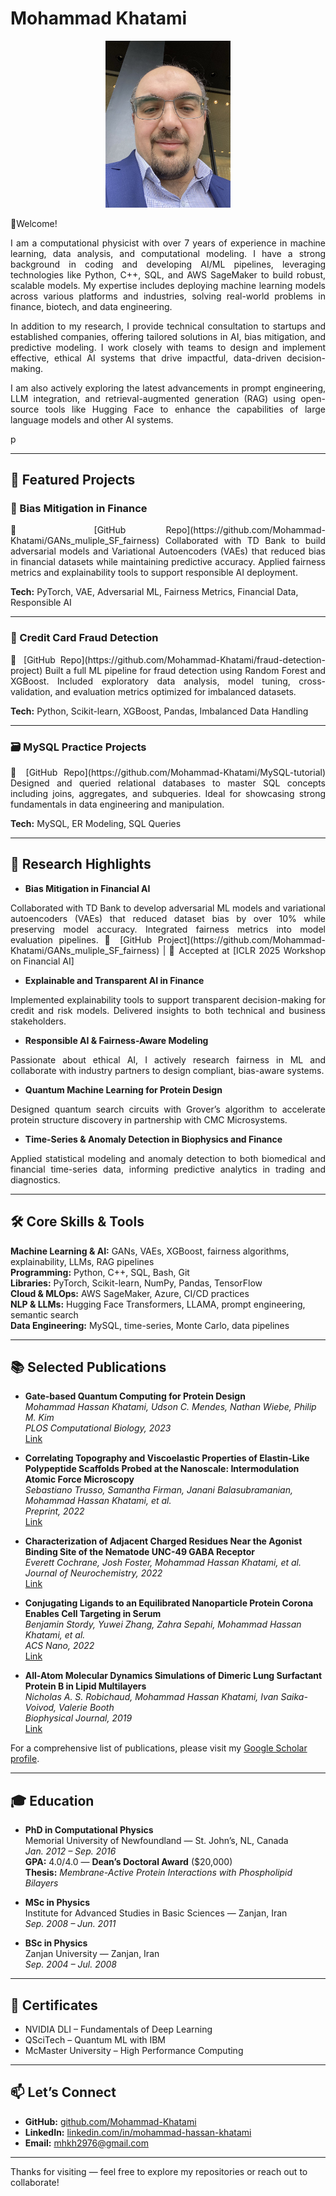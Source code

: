# Mohammad Khatami

<p align="center">
  <img src="https://github.com/Mohammad-Khatami/photo/raw/main/photo_2025-04-15_11-19-18.jpg" alt="Mohammad Khatami" width="200"/>
</p>

👋Welcome! 

<p align="justify">
I am a computational physicist with over 7 years of experience in machine learning, data analysis, and computational modeling. I have a strong background in coding and developing AI/ML pipelines, leveraging technologies like Python, C++, SQL, and AWS SageMaker to build robust, scalable models. My expertise includes deploying machine learning models across various platforms and industries, solving real-world problems in finance, biotech, and data engineering.
</p>
<p align="justify">
In addition to my research, I provide technical consultation to startups and established companies, offering tailored solutions in AI, bias mitigation, and predictive modeling. I work closely with teams to design and implement effective, ethical AI systems that drive impactful, data-driven decision-making.
</p>
<p align="justify">
I am also actively exploring the latest advancements in prompt engineering, LLM integration, and retrieval-augmented generation (RAG) using open-source tools like Hugging Face to enhance the capabilities of large language models and other AI systems.
</p>p

---

## 🚀 Featured Projects

### 🧠 Bias Mitigation in Finance  
<p align="justify">
🔗 [GitHub Repo](https://github.com/Mohammad-Khatami/GANs_muliple_SF_fairness)  
Collaborated with TD Bank to build adversarial models and Variational Autoencoders (VAEs) that reduced bias in financial datasets while maintaining predictive accuracy. Applied fairness metrics and explainability tools to support responsible AI deployment.
</p>

**Tech:** PyTorch, VAE, Adversarial ML, Fairness Metrics, Financial Data, Responsible AI

---

### 🔐 Credit Card Fraud Detection
<p align="justify">
🔗 [GitHub Repo](https://github.com/Mohammad-Khatami/fraud-detection-project)  
Built a full ML pipeline for fraud detection using Random Forest and XGBoost. Included exploratory data analysis, model tuning, cross-validation, and evaluation metrics optimized for imbalanced datasets.
</p>

**Tech:** Python, Scikit-learn, XGBoost, Pandas, Imbalanced Data Handling

---

### 🗃️ MySQL Practice Projects  
<p align="justify">
🔗 [GitHub Repo](https://github.com/Mohammad-Khatami/MySQL-tutorial)  
Designed and queried relational databases to master SQL concepts including joins, aggregates, and subqueries. Ideal for showcasing strong fundamentals in data engineering and manipulation.
</p>

**Tech:** MySQL, ER Modeling, SQL Queries

---

## 🧪 Research Highlights

- **Bias Mitigation in Financial AI**
<p align="justify">
Collaborated with TD Bank to develop adversarial ML models and variational autoencoders (VAEs) that reduced dataset bias by over 10% while preserving model accuracy. Integrated fairness metrics into model evaluation pipelines.  
  🔗 [GitHub Project](https://github.com/Mohammad-Khatami/GANs_muliple_SF_fairness) | 📝 Accepted at [ICLR 2025 Workshop on Financial AI]
</p>

- **Explainable and Transparent AI in Finance**
<p align="justify">
Implemented explainability tools to support transparent decision-making for credit and risk models. Delivered insights to both technical and business stakeholders.
</p>

- **Responsible AI & Fairness-Aware Modeling**  
<p align="justify">
Passionate about ethical AI, I actively research fairness in ML and collaborate with industry partners to design compliant, bias-aware systems.
</p>

- **Quantum Machine Learning for Protein Design**  
<p align="justify">
  Designed quantum search circuits with Grover’s algorithm to accelerate protein structure discovery in partnership with CMC Microsystems.
</p>

- **Time-Series & Anomaly Detection in Biophysics and Finance**
<p align="justify">
  Applied statistical modeling and anomaly detection to both biomedical and financial time-series data, informing predictive analytics in trading and diagnostics.
</p>

---

## 🛠️ Core Skills & Tools

**Machine Learning & AI:** GANs, VAEs, XGBoost, fairness algorithms, explainability, LLMs, RAG pipelines  
**Programming:** Python, C++, SQL, Bash, Git  
**Libraries:** PyTorch, Scikit-learn, NumPy, Pandas, TensorFlow  
**Cloud & MLOps:** AWS SageMaker, Azure, CI/CD practices  
**NLP & LLMs:** Hugging Face Transformers, LLAMA, prompt engineering, semantic search  
**Data Engineering:** MySQL, time-series, Monte Carlo, data pipelines

---

## 📚 Selected Publications

- **Gate-based Quantum Computing for Protein Design**  
  *Mohammad Hassan Khatami, Udson C. Mendes, Nathan Wiebe, Philip M. Kim*  
  *PLOS Computational Biology, 2023*  
  [Link](https://journals.plos.org/ploscompbiol/article?id=10.1371/journal.pcbi.1011033)

- **Correlating Topography and Viscoelastic Properties of Elastin-Like Polypeptide Scaffolds Probed at the Nanoscale: Intermodulation Atomic Force Microscopy**  
  *Sebastiano Trusso, Samantha Firman, Janani Balasubramanian, Mohammad Hassan Khatami, et al.*  
  *Preprint, 2022*  
  [Link](https://www.researchgate.net/publication/363493456)

- **Characterization of Adjacent Charged Residues Near the Agonist Binding Site of the Nematode UNC-49 GABA Receptor**  
  *Everett Cochrane, Josh Foster, Mohammad Hassan Khatami, et al.*  
  *Journal of Neurochemistry, 2022*  
  [Link](https://www.researchgate.net/publication/363493456)

- **Conjugating Ligands to an Equilibrated Nanoparticle Protein Corona Enables Cell Targeting in Serum**  
  *Benjamin Stordy, Yuwei Zhang, Zahra Sepahi, Mohammad Hassan Khatami, et al.*  
  *ACS Nano, 2022*  
  [Link](https://www.researchgate.net/publication/363493456)

- **All-Atom Molecular Dynamics Simulations of Dimeric Lung Surfactant Protein B in Lipid Multilayers**  
  *Nicholas A. S. Robichaud, Mohammad Hassan Khatami, Ivan Saika-Voivod, Valerie Booth*  
  *Biophysical Journal, 2019*  
  [Link](https://www.ncbi.nlm.nih.gov/pmc/articles/PMC6719169/)

For a comprehensive list of publications, please visit my [Google Scholar profile](https://scholar.google.ca/citations?user=pZlvACoAAAAJ&hl=en).

---

## 🎓 Education

- **PhD in Computational Physics**  
  Memorial University of Newfoundland — St. John’s, NL, Canada  
  *Jan. 2012 – Sep. 2016*  
  **GPA:** 4.0/4.0 — **Dean’s Doctoral Award** ($20,000)  
  **Thesis:** *Membrane-Active Protein Interactions with Phospholipid Bilayers*

- **MSc in Physics**  
  Institute for Advanced Studies in Basic Sciences — Zanjan, Iran  
  *Sep. 2008 – Jun. 2011*

- **BSc in Physics**  
  Zanjan University — Zanjan, Iran  
  *Sep. 2004 – Jul. 2008*
  
---

## 📜 Certificates

- NVIDIA DLI – Fundamentals of Deep Learning  
- QSciTech – Quantum ML with IBM  
- McMaster University – High Performance Computing

---

## 📫 Let’s Connect

- **GitHub:** [github.com/Mohammad-Khatami](https://github.com/Mohammad-Khatami)  
- **LinkedIn:** [linkedin.com/in/mohammad-hassan-khatami](https://linkedin.com/in/mohammad-hassan-khatami)  
- **Email:** mhkh2976@gmail.com  

---

Thanks for visiting — feel free to explore my repositories or reach out to collaborate!
